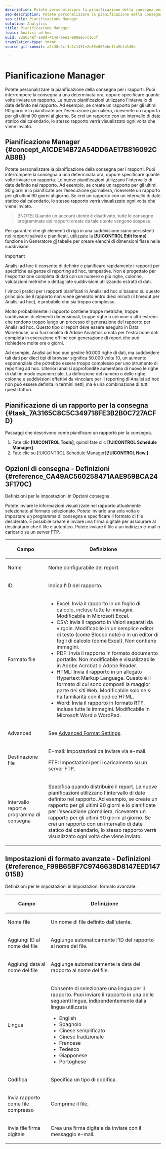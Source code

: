 ```yaml
---
description: Potete personalizzare la pianificazione della consegna per i rapporti. Puoi interrompere la consegna a una determinata ora, oppure specificare quante volte inviare un rapporto. Le nuove pianificazioni utilizzano l'intervallo di date definito nel rapporto. Ad esempio, se create un rapporto per gli ultimi 90 giorni e lo pianificate per l’esecuzione giornaliera, riceverete un rapporto per gli ultimi 90 giorni al giorno. Se crei un rapporto con un intervallo di date statico dal calendario, lo stesso rapporto verrà visualizzato ogni volta che viene inviato.
seo-description: Potete personalizzare la pianificazione della consegna per i rapporti. Puoi interrompere la consegna a una determinata ora, oppure specificare quante volte inviare un rapporto. Le nuove pianificazioni utilizzano l'intervallo di date definito nel rapporto. Ad esempio, se create un rapporto per gli ultimi 90 giorni e lo pianificate per l’esecuzione giornaliera, riceverete un rapporto per gli ultimi 90 giorni al giorno. Se crei un rapporto con un intervallo di date statico dal calendario, lo stesso rapporto verrà visualizzato ogni volta che viene inviato.
seo-title: Pianificazione Manager
solution: Analytics
title: Pianificazione Manager
topic: Analisi ad hoc
uuid: 82a054ef-109d-414d-a6e1-e09ee57c163f
translation-type: tm+mt
source-git-commit: a2c38c2cf3a2c1451e2c60e003ebe1fa9bfd145d

---
```



# Pianificazione Manager

Potete personalizzare la pianificazione della consegna per i rapporti. Puoi interrompere la consegna a una determinata ora, oppure specificare quante volte inviare un rapporto. Le nuove pianificazioni utilizzano l'intervallo di date definito nel rapporto. Ad esempio, se create un rapporto per gli ultimi 90 giorni e lo pianificate per l’esecuzione giornaliera, riceverete un rapporto per gli ultimi 90 giorni al giorno. Se crei un rapporto con un intervallo di date statico dal calendario, lo stesso rapporto verrà visualizzato ogni volta che viene inviato.

## Pianificazione Manager {#concept_A1CDE14B72A54DD6AE17B816092CAB8B}

Potete personalizzare la pianificazione della consegna per i rapporti. Puoi interrompere la consegna a una determinata ora, oppure specificare quante volte inviare un rapporto. Le nuove pianificazioni utilizzano l'intervallo di date definito nel rapporto. Ad esempio, se create un rapporto per gli ultimi 90 giorni e lo pianificate per l’esecuzione giornaliera, riceverete un rapporto per gli ultimi 90 giorni al giorno. Se crei un rapporto con un intervallo di date statico dal calendario, lo stesso rapporto verrà visualizzato ogni volta che viene inviato.

> [!NOTE] Quando un account utente è disattivato, tutte le consegne programmate dei rapporti create da tale utente vengono sospese.

Per garantire che gli elementi di riga in una suddivisione siano persistenti nei rapporti salvati e pianificati, utilizzate la **[!UICONTROL Edit Items]** funzione in Generatore [di](../../analyze/ad-hoc-analysis/c-tablebuilder.md#concept_664FC77306E148DBA4EA081814943C5E) tabelle per creare elenchi di dimensioni fisse nelle suddivisioni.

>[!IMPORTANT]
>
>Analisi ad hoc ti consente di definire e pianificare rapidamente i rapporti per specifiche esigenze di reporting ad hoc, tempestive. Non è progettato per l'esportazione completa di dati con un numero o più righe, colonne, valutazioni metriche o dettagliate suddivisioni utilizzando estratti di dati.
>
>I vincoli pratici per i rapporti pianificati in Analisi ad hoc si basano su questo principio: Se il rapporto non viene generato entro dieci minuti (il timeout per Analisi ad hoc), è probabile che sia troppo complesso.
>
>Molto probabilmente il rapporto contiene troppe metriche, troppe suddivisioni di elementi dimensionali, troppe righe o colonne o altri estremi che rendono troppo lungo un processo di generazione del rapporto per Analisi ad hoc. Questo tipo di report deve essere eseguito in Data Warehouse, una funzionalità di Adobe Analytics creata per l'estrazione dati completa in esecuzione offline con generazione di report che può richiedere molte ore o giorni.
>
>Ad esempio, Analisi ad hoc può gestire 50.000 righe di dati, ma suddividere tali dati per dieci tipi di browser significa 50.000 volte 10, un aumento esponenziale che potrebbe essere troppo complesso per uno strumento di reporting ad hoc. Ulteriori analisi approfondite aumentano di nuovo le righe di dati in modo esponenziale. La definizione del numero o delle righe, colonne e suddivisioni effettivi da vincolare per il reporting di Analisi ad hoc non può essere definita in termini netti, ma è una combinazione di tutti questi fattori.

## Pianificazione di un rapporto per la consegna {#task_7A3165C8C5C349718FE3B2B0C727ACFD}

Passaggi che descrivono come pianificare un rapporto per la consegna.

<!-- 

t_schedule_delivery.xml

 -->

1. Fate clic **[!UICONTROL Tools]**, quindi fate clic **[!UICONTROL Schedule Manager]**.
1. Fate clic su [!UICONTROL Schedule Manager]**[!UICONTROL New.]**

## Opzioni di consegna - Definizioni {#reference_CA49AC560258471AAE959BCA243F170C}

Definizioni per le impostazioni in Opzioni consegna.

<!-- 

r_delivery_options.xml

 -->

Potete inviare le informazioni visualizzate nel rapporto attualmente selezionato al formato selezionato. Potete inviarlo una sola volta o impostare un programma di consegna e specificare il formato di file desiderato. È possibile creare e inviare una firma digitale per assicurare al destinatario che il file è autentico. Potete inviare il file a un indirizzo e-mail o caricarlo su un server FTP.

<table id="table_C18A0F1C9E214EB585A29801BA2400F8"> 
 <thead> 
  <tr> 
   <th colname="col1" class="entry"> <p>Campo </p> </th> 
   <th colname="col2" class="entry"> <p>Definizione </p> </th> 
  </tr> 
 </thead>
 <tbody> 
  <tr> 
   <td colname="col1"> <p>Nome </p> </td> 
   <td colname="col2"> <p> Nome configurabile del report. </p> </td> 
  </tr> 
  <tr> 
   <td colname="col1"> <p>ID </p> </td> 
   <td colname="col2"> <p>Indica l’ID del rapporto. </p> </td> 
  </tr> 
  <tr> 
   <td colname="col1"> <p> Formato file </p> </td> 
   <td colname="col2"> 
    <ul id="ul_711C2D9B216C48359F7B42521D927872"> 
     <li id="li_36E8DEFDA1B84890A4204A6DFF4E0267">Excel: Invia il rapporto in un foglio di calcolo, incluse tutte le immagini. Modificabile in Microsoft Excel. </li> 
     <li id="li_C918FA3AE8194BD2B59E554DAC7CBBE2">CSV: Invia il rapporto in Valori separati da virgole. Modificabile in un semplice editor di testo (come Blocco note) o in un editor di fogli di calcolo (come Excel). Non contiene immagini. </li> 
     <li id="li_B7C8C098C5264B349C21077A0DEFE059">PDF: Invia il rapporto in formato documento portatile. Non modificabile e visualizzabile in Adobe Acrobat o Adobe Reader. </li> 
     <li id="li_B1183DB25DE34B689FBD0E5B44691F49">HTML: Invia il rapporto in un allegato Hypertext Markup Language. Questo è il formato di cui sono composti la maggior parte dei siti Web. Modificabile solo se si ha familiarità con il codice HTML. </li> 
     <li id="li_5ED5F1862AB1490A9FF5695FF9F52C5E">Word: Invia il rapporto in formato RTF, incluse tutte le immagini. Modificabile in Microsoft Word o WordPad. </li> 
    </ul> </td> 
  </tr> 
  <tr> 
   <td colname="col1"> <p> Advanced </p> </td> 
   <td colname="col2"> <p> See <a href="../../analyze/ad-hoc-analysis/c-schedule.md#reference_F99B65BF7C9746638D8147EED147015B" type="reference" format="dita" scope="local"> Advanced Format Settings</a>. </p> </td> 
  </tr> 
  <tr> 
   <td colname="col1"> <p>Destinazione file </p> </td> 
   <td colname="col2"> <p>E-mail: Impostazioni da inviare via e-mail. </p> <p>FTP: Impostazioni per il caricamento su un server FTP. </p> </td> 
  </tr> 
  <tr> 
   <td colname="col1"> <p>Intervallo report e programma di consegna </p> </td> 
   <td colname="col2"> <p>Specifica quando distribuire il report. Le nuove pianificazioni utilizzano l'intervallo di date definito nel rapporto. Ad esempio, se create un rapporto per gli ultimi 90 giorni e lo pianificate per l’esecuzione giornaliera, riceverete un rapporto per gli ultimi 90 giorni al giorno. Se crei un rapporto con un intervallo di date statico dal calendario, lo stesso rapporto verrà visualizzato ogni volta che viene inviato. </p> </td> 
  </tr> 
 </tbody> 
</table>

## Impostazioni di formato avanzate - Definizioni {#reference_F99B65BF7C9746638D8147EED147015B}

Definizioni per le impostazioni in Impostazioni formato avanzate.

<!-- 

r_advanced_format_settings_dsc.xml

 -->

<table id="table_CD0888E8390745F4B83DF6AC69CB0854"> 
 <thead> 
  <tr> 
   <th colname="col1" class="entry"> <p>Campo </p> </th> 
   <th colname="col2" class="entry"> <p>Definizione </p> </th> 
  </tr> 
 </thead>
 <tbody> 
  <tr> 
   <td colname="col1"> <p>Nome file </p> </td> 
   <td colname="col2"> <p>Un nome di file definito dall'utente. </p> </td> 
  </tr> 
  <tr> 
   <td colname="col1"> <p>Aggiungi ID al nome del file </p> </td> 
   <td colname="col2"> <p>Aggiunge automaticamente l'ID del rapporto al nome del file. </p> </td> 
  </tr> 
  <tr> 
   <td colname="col1"> <p> Aggiungi data al nome del file </p> </td> 
   <td colname="col2"> <p> Aggiunge automaticamente la data del rapporto al nome del file. </p> </td> 
  </tr> 
  <tr> 
   <td colname="col1"> <p>Lingua </p> </td> 
   <td colname="col2"> <p> Consente di selezionare una lingua per il rapporto. Puoi inviare il rapporto in una delle seguenti lingue, indipendentemente dalla lingua utilizzata </p> 
    <ul id="ul_BD3D331B0D6146F79A6D254136E43920"> 
     <li id="li_0EE6A371B1BB4627BD3F64BD0EF07E44">English </li> 
     <li id="li_5EF76261928543FDB36D99E4C89DE994">Spagnolo </li> 
     <li id="li_FABF47E8CD64486BA1567E02460422C5">Cinese semplificato </li> 
     <li id="li_8A6BC2DE92DB47DA9397B8931D8DCC6E">Cinese tradizionale </li> 
     <li id="li_EDA24D700BE040E8B839B82E31DABC28">Francese </li> 
     <li id="li_A8D41DCCC91542BB8D0A522EC99575E8">Tedesco </li> 
     <li id="li_E9F73C93C94A46B78BCE85A7261CEDD4">Giapponese </li> 
     <li id="li_699B97050AA54D818659C191F4594E4E">Portoghese </li> 
    </ul> </td> 
  </tr> 
  <tr> 
   <td colname="col1"> <p>Codifica </p> </td> 
   <td colname="col2"> <p>Specifica un tipo di codifica. </p> </td> 
  </tr> 
  <tr> 
   <td colname="col1"> <p> Invia rapporto come file compresso </p> </td> 
   <td colname="col2"> <p> Comprime il file. </p> </td> 
  </tr> 
  <tr> 
   <td colname="col1"> <p>Invia file firma digitale </p> </td> 
   <td colname="col2"> <p>Crea una firma digitale da inviare con il messaggio e-mail. </p> </td> 
  </tr> 
 </tbody> 
</table>


